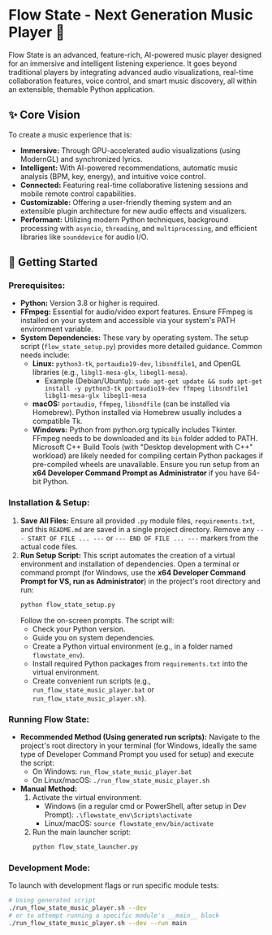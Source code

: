 

# Flow State - Next Generation Music Player 🎵

Flow State is an advanced, feature-rich, AI-powered music player designed for an immersive and intelligent listening experience. It goes beyond traditional players by integrating advanced audio visualizations, real-time collaboration features, voice control, and smart music discovery, all within an extensible, themable Python application.

## ✨ Core Vision

To create a music experience that is:
- **Immersive:** Through GPU-accelerated audio visualizations (using ModernGL) and synchronized lyrics.
- **Intelligent:** With AI-powered recommendations, automatic music analysis (BPM, key, energy), and intuitive voice control.
- **Connected:** Featuring real-time collaborative listening sessions and mobile remote control capabilities.
- **Customizable:** Offering a user-friendly theming system and an extensible plugin architecture for new audio effects and visualizers.
- **Performant:** Utilizing modern Python techniques, background processing with `asyncio`, `threading`, and `multiprocessing`, and efficient libraries like `sounddevice` for audio I/O.

## 🚀 Getting Started

### Prerequisites:
*   **Python:** Version 3.8 or higher is required.
*   **FFmpeg:** Essential for audio/video export features. Ensure FFmpeg is installed on your system and accessible via your system's PATH environment variable.
*   **System Dependencies:** These vary by operating system. The setup script (`flow_state_setup.py`) provides more detailed guidance. Common needs include:
    *   **Linux:** `python3-tk`, `portaudio19-dev`, `libsndfile1`, and OpenGL libraries (e.g., `libgl1-mesa-glx`, `libegl1-mesa`).
        *   Example (Debian/Ubuntu): `sudo apt-get update && sudo apt-get install -y python3-tk portaudio19-dev ffmpeg libsndfile1 libgl1-mesa-glx libegl1-mesa`
    *   **macOS:** `portaudio`, `ffmpeg`, `libsndfile` (can be installed via Homebrew). Python installed via Homebrew usually includes a compatible Tk.
    *   **Windows:** Python from python.org typically includes Tkinter. FFmpeg needs to be downloaded and its `bin` folder added to PATH. Microsoft C++ Build Tools (with "Desktop development with C++" workload) are likely needed for compiling certain Python packages if pre-compiled wheels are unavailable. Ensure you run setup from an **x64 Developer Command Prompt as Administrator** if you have 64-bit Python.

### Installation & Setup:
1.  **Save All Files:** Ensure all provided `.py` module files, `requirements.txt`, and this `README.md` are saved in a single project directory. Remove any `--- START OF FILE ... ---` or `--- END OF FILE ... ---` markers from the actual code files.
2.  **Run Setup Script:** This script automates the creation of a virtual environment and installation of dependencies. Open a terminal or command prompt (for Windows, use the **x64 Developer Command Prompt for VS, run as Administrator**) in the project's root directory and run:
    ```bash
    python flow_state_setup.py
    ```
    Follow the on-screen prompts. The script will:
    *   Check your Python version.
    *   Guide you on system dependencies.
    *   Create a Python virtual environment (e.g., in a folder named `flowstate_env`).
    *   Install required Python packages from `requirements.txt` into the virtual environment.
    *   Create convenient run scripts (e.g., `run_flow_state_music_player.bat` or `run_flow_state_music_player.sh`).

### Running Flow State:
*   **Recommended Method (Using generated run scripts):**
    Navigate to the project's root directory in your terminal (for Windows, ideally the same type of Developer Command Prompt you used for setup) and execute the script:
    *   On Windows: `run_flow_state_music_player.bat`
    *   On Linux/macOS: `./run_flow_state_music_player.sh`
*   **Manual Method:**
    1.  Activate the virtual environment:
        *   Windows (in a regular cmd or PowerShell, after setup in Dev Prompt): `.\flowstate_env\Scripts\activate`
        *   Linux/macOS: `source flowstate_env/bin/activate`
    2.  Run the main launcher script:
        ```bash
        python flow_state_launcher.py
        ```

### Development Mode:
To launch with development flags or run specific module tests:
```bash
# Using generated script
./run_flow_state_music_player.sh --dev 
# or to attempt running a specific module's __main__ block
./run_flow_state_music_player.sh --dev --run main 
